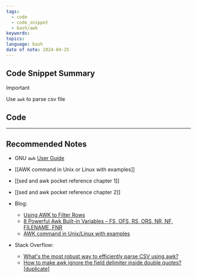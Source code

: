 ```yaml
---
tags:
  - code
  - code_snippet
  - bash/awk
keywords: 
topics: 
language: bash
date of note: 2024-04-25
---
```


## Code Snippet Summary

>[!important]
>Use `awk` to parse csv file

## Code



-----------
##  Recommended Notes

- GNU `awk` [User Guide](https://www.gnu.org/software/gawk/manual/gawk.html#General-Introduction)

- [[AWK command in Unix or Linux with examples]]
- [[sed and awk pocket reference chapter 1]]
- [[sed and awk pocket reference chapter 2]]

- Blog: 
	- [Using AWK to Filter Rows](https://www.tim-dennis.com/data/tech/2016/08/09/using-awk-filter-rows.html)
	- [8 Powerful Awk Built-in Variables – FS, OFS, RS, ORS, NR, NF, FILENAME, FNR](https://www.thegeekstuff.com/2010/01/8-powerful-awk-built-in-variables-fs-ofs-rs-ors-nr-nf-filename-fnr/?ref=vidupdatez.com/image)
	- [AWK command in Unix/Linux with examples](https://www.geeksforgeeks.org/awk-command-unixlinux-examples/)

- Stack Overflow:
	- [What's the most robust way to efficiently parse CSV using awk?](https://stackoverflow.com/questions/45420535/whats-the-most-robust-way-to-efficiently-parse-csv-using-awk)
	- [How to make awk ignore the field delimiter inside double quotes? [duplicate]](https://stackoverflow.com/questions/29642102/how-to-make-awk-ignore-the-field-delimiter-inside-double-quotes)